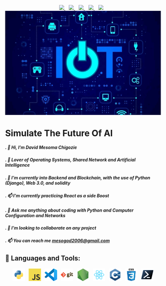 
<p align='center'>
<a href="https://wa.me/2348105621313?text=Hello David" target="_blank">
  <img src="https://img.shields.io/badge/WHATSAPP-%2325D366.svg?&style=for-the-badge&logo=whatsapp&logoColor=white" />
</a>&nbsp;&nbsp;
<a href="https://twitter.com/MesomaDavid" target="_blank">
  <img src="https://img.shields.io/badge/twitter-%231DA1F2.svg?&style=for-the-badge&logo=twitter&logoColor=white" />
</a>&nbsp;&nbsp;
<!-- <a href="https://www.linkedin.com/in/victor-tolu-olatunji-889568246/" target="_blank">
  <img src="https://img.shields.io/badge/linkedin-%230077B5.svg?&style=for-the-badge&logo=linkedin&logoColor=white" />
</a>&nbsp;&nbsp; -->
<a href="mailto:mesogod2006@gmail.com" target="_blank">
  <img src="https://img.shields.io/badge/email me-%23D14836.svg?&style=for-the-badge&logo=gmail&logoColor=white" />
</a>&nbsp;&nbsp;
 <a href="mailto:davidchinedu06@outlook.com" target="_blank">
  <img src="https://img.shields.io/badge/email me-%23D14836.svg?&style=for-the-badge&logo=microsoft&logoColor=red" />
</a>&nbsp;&nbsp;
  <img src="https://gpvc.arturio.dev/Victorola-coder" />
  </a>&nbsp;&nbsp;
  
<img src="3712.jpg" alt="My background image">

# Simulate The Future Of AI
##### . 👋 Hi, I’m David Mesoma Chigozie
##### . 👀 Lover of Operating Systems, Shared Network and Artificial Intelligence
##### . 🌱 I’m currently into Backend and Blockchain, with the use of Python (Django), Web 3.0, and solidity
##### . 📫 I'm currently practicing React as a side Boost
##### . 🌱 Ask me anything about coding with Python and Computer Configuration and Networks
##### . 💞️ I’m looking to collaborate on any project
##### . 📫 You can reach me mesogod2006@gmail.com


## 🧰 Languages and Tools:
<p align="center">
<img src="https://raw.githubusercontent.com/github/explore/80688e429a7d4ef2fca1e82350fe8e3517d3494d/topics/python/python.png" alt="Python" height="40" style="vertical-align:top; margin:4px">
<img src="https://raw.githubusercontent.com/github/explore/80688e429a7d4ef2fca1e82350fe8e3517d3494d/topics/javascript/javascript.png" alt="Javascript" height="40" style="vertical-align:top; margin:4px">
<img src="https://raw.githubusercontent.com/github/explore/80688e429a7d4ef2fca1e82350fe8e3517d3494d/topics/visual-studio-code/visual-studio-code.png" alt="VS Code" height="40" style="vertical-align:top; margin:4px">
  <img src="https://raw.githubusercontent.com/github/explore/80688e429a7d4ef2fca1e82350fe8e3517d3494d/topics/git/git.png" alt="Git" height="40" style="vertical-align:top; margin:4px">
  <img src="https://raw.githubusercontent.com/github/explore/80688e429a7d4ef2fca1e82350fe8e3517d3494d/topics/nodejs/nodejs.png" alt="Node" height="40" style="vertical-align:top; margin:4px">
  <img src="https://raw.githubusercontent.com/github/explore/80688e429a7d4ef2fca1e82350fe8e3517d3494d/topics/react/react.png" alt="Reactjs" height="40" style="vertical-align:top; margin:4px"> 
  <img src="https://raw.githubusercontent.com/github/explore/80688e429a7d4ef2fca1e82350fe8e3517d3494d/topics/cpp/cpp.png" alt="cpp" height="40"
style="vertical-align:top; margin: 4px">
  <img src="https://raw.githubusercontent.com/github/explore/80688e429a7d4ef2fca1e82350fe8e3517d3494d/topics/css/css.png" alt="cpp" height="40"
style="vertical-align:top; margin: 4px">
  <img src="https://raw.githubusercontent.com/github/explore/80688e429a7d4ef2fca1e82350fe8e3517d3494d/topics/powershell/powershell.png" alt="cpp" height="40"
style="vertical-align:top; margin: 4px">

</p>

<!--
**David16a/David16a** is a ✨ _special_ ✨ repository because its `README.md` (this file) appears on your GitHub profile.

Here are some ideas to get you started:

- 🔭 I’m currently working on ...
- 🌱 I’m currently learning ...
- 👯 I’m looking to collaborate on ...
- 🤔 I’m looking for help with ...
- 💬 Ask me about ...
- 📫 How to reach me: ...
- 😄 Pronouns: ...
- ⚡ Fun fact: ...
-->
